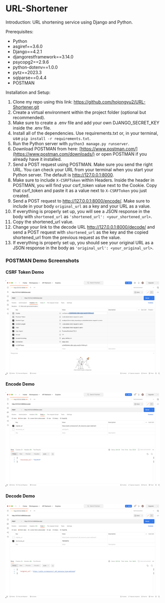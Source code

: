 # URL-Shortener

Introduction: URL shortening service using Django and Python.

Prerequisites:
  - Python
  - asgiref==3.6.0
  - Django==4.2.1
  - djangorestframework==3.14.0
  - psycopg2==2.9.6
  - python-dotenv==1.0.0
  - pytz==2023.3
  - sqlparse==0.4.4
  - POSTMAN

Installation and Setup:

1. Clone my repo using this link: https://github.com/hojongyu2/URL-Shortener.git
2. Create a virtual environment within the project folder (optional but recommended).
3. Make sure to create a .env file and add your own DJANGO_SECRET_KEY inside the .env file.
4. Install all of the dependencies. Use requirements.txt or, in your terminal, use `pip install -r requirements.txt`.
5. Run the Python server with `python3 manage.py runserver`.
6. Download POSTMAN from here: [https://www.postman.com/](https://www.postman.com/downloads/) or open POSTMAN if you already have it installed.
7. Send a POST request using POSTMAN. Make sure you send the right URL. You can check your URL from your terminal when you start your Python server. The default is http://127.0.0.1:8000.
8. Make sure to include `X-CSRFToken` within Headers. Inside the header in POSTMAN, you will find your csrf_token value next to the Cookie. Copy that csrf_token and paste it as a value next to `X-CSRFToken` you just created.
9. Send a POST request to http://127.0.0.1:8000/encode/. Make sure to include in your body `original_url` as a key and your URL as a value.
10. If everything is properly set up, you will see a JSON response in the body with `shortened_url` as `'shortened_url': <your_shortened_url>`.
11. Copy the shortened_url value.
12. Change your link to the decode URL http://127.0.0.1:8000/decode/ and send a POST request with `shortened_url` as the key and the copied shortened_url from the previous request as the value.
13. If everything is properly set up, you should see your original URL as a JSON response in the body as `'original_url': <your_original_url>`.

### POSTMAN Demo Screenshots

#### CSRF Token Demo
![CSRFTOKEN Demo](assets/csrf-token-demo.png)

#### Encode Demo
![Encode Demo](assets/encode-postman-demo.png)

#### Decode Demo
![Decode Demo](assets/decode-postman-demo.png)